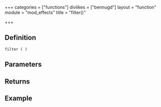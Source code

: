 +++
categories = ["functions"]
divlikes = ["bennugd"]
layout = "function"
module = "mod_effects"
title = "filter()"

+++

## Definition

    filter ( )

## Parameters

## Returns

## Example
